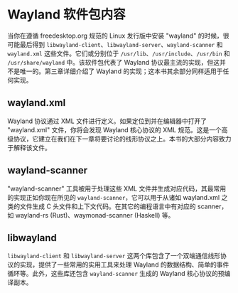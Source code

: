 # Wayland 软件包内容

当你在遵循 freedesktop.org 规范的 Linux 发行版中安装 "wayland" 的时候，很可能最后得到  `libwayland-client`、`libwayland-server`、`wayland-scanner` 和 `wayland.xml` 这些文件。它们或分别位于 `/usr/lib`、`/usr/include`、`/usr/bin` 和 `/usr/share/wayland` 中。该软件包代表了 Wayland 协议最主流的实现，但这并不是唯一的。第三章详细介绍了 Wayland 的实现；这本书其余部分同样适用于任何实现。

## wayland.xml

Wayland 协议通过 XML 文件进行定义。如果定位到并在编辑器中打开了 "wayland.xml" 文件，你将会发现 Wayland 核心协议的 XML 规范。这是一个高级协议，它建立在我们在下一章将要讨论的线形协议之上。本书的大部分内容致力于解释该文件。

## wayland-scanner

"wayland-scanner" 工具被用于处理这些 XML 文件并生成对应代码，其最常用的实现正如你现在所见的 `wayland-scanner`，它可以用于从诸如 wayland.xml 之类的文件生成 C 头文件和上下文代码。在其它的编程语言中有对应的 scanner，如 wayland-rs (Rust)、waymonad-scanner (Haskell) 等。

## libwayland

`libwayland-client` 和 `libwayland-server` 这两个库包含了一个双端通信线形协议的实现，提供了一些常用的实用工具来处理 Wayland 的数据结构、简单的事件循环等。此外，这些库还包含 `wayland-scanner` 生成的 Wayland 核心协议的预编译副本。